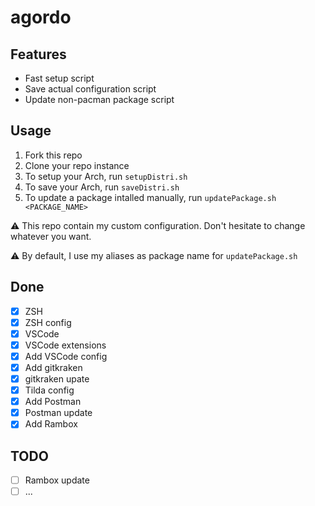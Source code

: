 # agordo

## Features

- Fast setup script
- Save actual configuration script
- Update non-pacman package script

## Usage

1. Fork this repo
2. Clone your repo instance
3. To setup your Arch, run `setupDistri.sh`
4. To save your Arch, run `saveDistri.sh`
5. To update a package intalled manually, run `updatePackage.sh <PACKAGE_NAME>`

⚠️ This repo contain my custom configuration. Don't hesitate to change whatever you want.

⚠️ By default, I use my aliases as package name for `updatePackage.sh`

## Done

- [x] ZSH
- [x] ZSH config
- [x] VSCode
- [x] VSCode extensions
- [x] Add VSCode config
- [x] Add gitkraken
- [x] gitkraken upate
- [x] Tilda config
- [x] Add Postman
- [x] Postman update
- [x] Add Rambox

## TODO

- [ ] Rambox update
- [ ] ...
